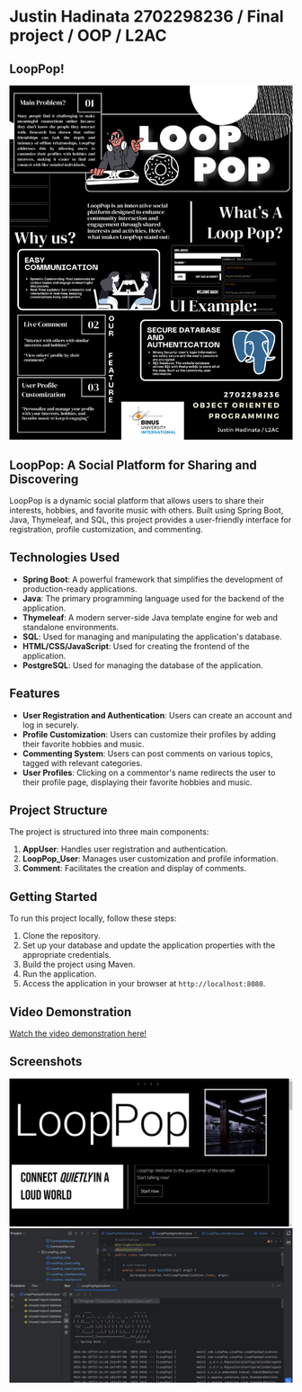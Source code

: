 # Justin Hadinata 2702298236 / Final project / OOP / L2AC


## LoopPop!
<img src="FinalProject_Poster.png" alt="LoopPopPoster" width="600">

## LoopPop: A Social Platform for Sharing and Discovering

LoopPop is a dynamic social platform that allows users to share their interests, hobbies, and favorite music with others. Built using Spring Boot, Java, Thymeleaf, and SQL, this project provides a user-friendly interface for registration, profile customization, and commenting.

## Technologies Used

- **Spring Boot**: A powerful framework that simplifies the development of production-ready applications.
- **Java**: The primary programming language used for the backend of the application.
- **Thymeleaf**: A modern server-side Java template engine for web and standalone environments.
- **SQL**: Used for managing and manipulating the application's database.
- **HTML/CSS/JavaScript**: Used for creating the frontend of the application.
- **PostgreSQL**: Used for managing the database of the application.


## Features

- **User Registration and Authentication**: Users can create an account and log in securely.
- **Profile Customization**: Users can customize their profiles by adding their favorite hobbies and music.
- **Commenting System**: Users can post comments on various topics, tagged with relevant categories.
- **User Profiles**: Clicking on a commentor's name redirects the user to their profile page, displaying their favorite hobbies and music.

## Project Structure

The project is structured into three main components:

1. **AppUser**: Handles user registration and authentication.
2. **LoopPop_User**: Manages user customization and profile information.
3. **Comment**: Facilitates the creation and display of comments.

## Getting Started

To run this project locally, follow these steps:

1. Clone the repository.
2. Set up your database and update the application properties with the appropriate credentials.
3. Build the project using Maven.
4. Run the application.
5. Access the application in your browser at `http://localhost:8080`.

## Video Demonstration
[Watch the video demonstration here!](https://youtu.be/W4wNyJpvC6U)

## Screenshots
<img src="ScreenShot1.png" alt="Screenshot 1" width="600">
<img src="ScreenShot2.png" alt="Screenshot 2" width="600">


  
